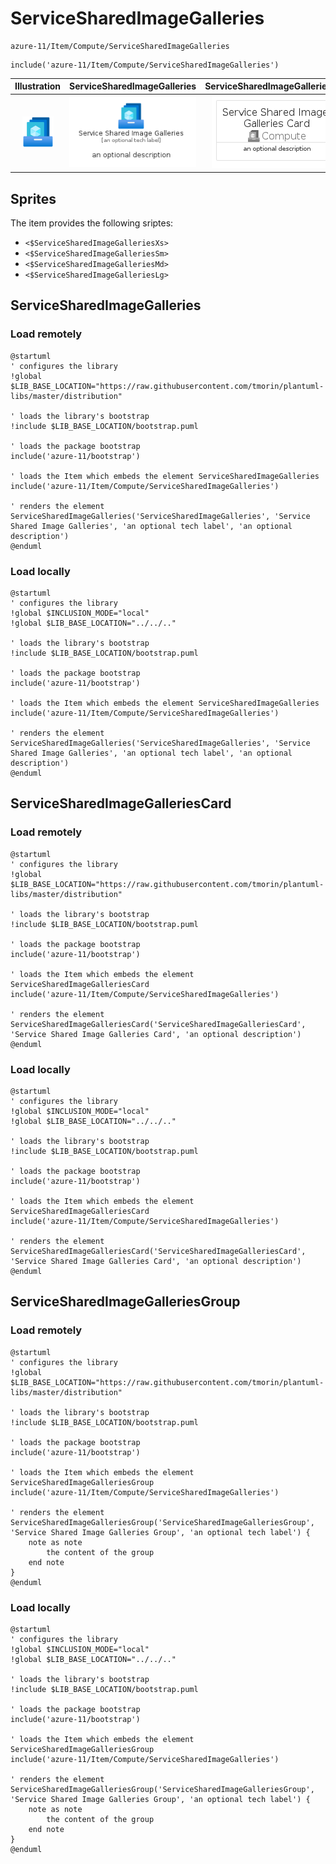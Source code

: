 # ServiceSharedImageGalleries


```text
azure-11/Item/Compute/ServiceSharedImageGalleries
```

```text
include('azure-11/Item/Compute/ServiceSharedImageGalleries')
```



| Illustration | ServiceSharedImageGalleries | ServiceSharedImageGalleriesCard | ServiceSharedImageGalleriesGroup |
| :---: | :---: | :---: | :---: |
| ![illustration for Illustration](../../../azure-11/Item/Compute/ServiceSharedImageGalleries.png) | ![illustration for ServiceSharedImageGalleries](../../../azure-11/Item/Compute/ServiceSharedImageGalleries.Local.png) | ![illustration for ServiceSharedImageGalleriesCard](../../../azure-11/Item/Compute/ServiceSharedImageGalleriesCard.Local.png) | ![illustration for ServiceSharedImageGalleriesGroup](../../../azure-11/Item/Compute/ServiceSharedImageGalleriesGroup.Local.png) |



## Sprites
The item provides the following sriptes:

- `<$ServiceSharedImageGalleriesXs>`
- `<$ServiceSharedImageGalleriesSm>`
- `<$ServiceSharedImageGalleriesMd>`
- `<$ServiceSharedImageGalleriesLg>`





## ServiceSharedImageGalleries

### Load remotely
```plantuml
@startuml
' configures the library
!global $LIB_BASE_LOCATION="https://raw.githubusercontent.com/tmorin/plantuml-libs/master/distribution"

' loads the library's bootstrap
!include $LIB_BASE_LOCATION/bootstrap.puml

' loads the package bootstrap
include('azure-11/bootstrap')

' loads the Item which embeds the element ServiceSharedImageGalleries
include('azure-11/Item/Compute/ServiceSharedImageGalleries')

' renders the element
ServiceSharedImageGalleries('ServiceSharedImageGalleries', 'Service Shared Image Galleries', 'an optional tech label', 'an optional description')
@enduml
```

### Load locally
```plantuml
@startuml
' configures the library
!global $INCLUSION_MODE="local"
!global $LIB_BASE_LOCATION="../../.."

' loads the library's bootstrap
!include $LIB_BASE_LOCATION/bootstrap.puml

' loads the package bootstrap
include('azure-11/bootstrap')

' loads the Item which embeds the element ServiceSharedImageGalleries
include('azure-11/Item/Compute/ServiceSharedImageGalleries')

' renders the element
ServiceSharedImageGalleries('ServiceSharedImageGalleries', 'Service Shared Image Galleries', 'an optional tech label', 'an optional description')
@enduml
```

## ServiceSharedImageGalleriesCard

### Load remotely
```plantuml
@startuml
' configures the library
!global $LIB_BASE_LOCATION="https://raw.githubusercontent.com/tmorin/plantuml-libs/master/distribution"

' loads the library's bootstrap
!include $LIB_BASE_LOCATION/bootstrap.puml

' loads the package bootstrap
include('azure-11/bootstrap')

' loads the Item which embeds the element ServiceSharedImageGalleriesCard
include('azure-11/Item/Compute/ServiceSharedImageGalleries')

' renders the element
ServiceSharedImageGalleriesCard('ServiceSharedImageGalleriesCard', 'Service Shared Image Galleries Card', 'an optional description')
@enduml
```

### Load locally
```plantuml
@startuml
' configures the library
!global $INCLUSION_MODE="local"
!global $LIB_BASE_LOCATION="../../.."

' loads the library's bootstrap
!include $LIB_BASE_LOCATION/bootstrap.puml

' loads the package bootstrap
include('azure-11/bootstrap')

' loads the Item which embeds the element ServiceSharedImageGalleriesCard
include('azure-11/Item/Compute/ServiceSharedImageGalleries')

' renders the element
ServiceSharedImageGalleriesCard('ServiceSharedImageGalleriesCard', 'Service Shared Image Galleries Card', 'an optional description')
@enduml
```

## ServiceSharedImageGalleriesGroup

### Load remotely
```plantuml
@startuml
' configures the library
!global $LIB_BASE_LOCATION="https://raw.githubusercontent.com/tmorin/plantuml-libs/master/distribution"

' loads the library's bootstrap
!include $LIB_BASE_LOCATION/bootstrap.puml

' loads the package bootstrap
include('azure-11/bootstrap')

' loads the Item which embeds the element ServiceSharedImageGalleriesGroup
include('azure-11/Item/Compute/ServiceSharedImageGalleries')

' renders the element
ServiceSharedImageGalleriesGroup('ServiceSharedImageGalleriesGroup', 'Service Shared Image Galleries Group', 'an optional tech label') {
    note as note
        the content of the group
    end note
}
@enduml
```

### Load locally
```plantuml
@startuml
' configures the library
!global $INCLUSION_MODE="local"
!global $LIB_BASE_LOCATION="../../.."

' loads the library's bootstrap
!include $LIB_BASE_LOCATION/bootstrap.puml

' loads the package bootstrap
include('azure-11/bootstrap')

' loads the Item which embeds the element ServiceSharedImageGalleriesGroup
include('azure-11/Item/Compute/ServiceSharedImageGalleries')

' renders the element
ServiceSharedImageGalleriesGroup('ServiceSharedImageGalleriesGroup', 'Service Shared Image Galleries Group', 'an optional tech label') {
    note as note
        the content of the group
    end note
}
@enduml
```

